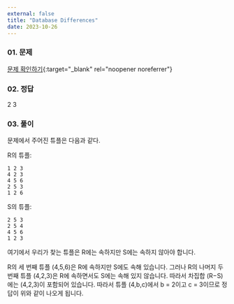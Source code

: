 ```yaml
---
external: false
title: "Database Differences"
date: 2023-10-26
---
```


### 01. 문제

[문제 확인하기](https://www.hackerrank.com/challenges/databases-differences/problem?isFullScreen=true){:target="_blank" rel="noopener noreferrer"}

### 02. 정답

2
3

### 03. 풀이

문제에서 주어진 튜플은 다음과 같다.

R의 튜플:

```text/plain
1 2 3
4 2 3
4 5 6
2 5 3
1 2 6
```

S의 튜플:

```text/plain
2 5 3
2 5 4
4 5 6
1 2 3
```

여기에서 우리가 찾는 튜플은 R에는 속하지만 S에는 속하지 않아야 합니다.

R의 세 번째 튜플 (4,5,6)은 R에 속하지만 S에도 속해 있습니다. 그러나 R의 나머지 두 번째 튜플 (4,2,3)은 R에 속하면서도 S에는 속해 있지 않습니다.  따라서 차집합 (R−S)에는 (4,2,3)이 포함되어 있습니다.
따라서 튜플 (4,b,c)에서 b = 2이고 c = 3이므로 정답이 위와 같이 나오게 됩니다.
